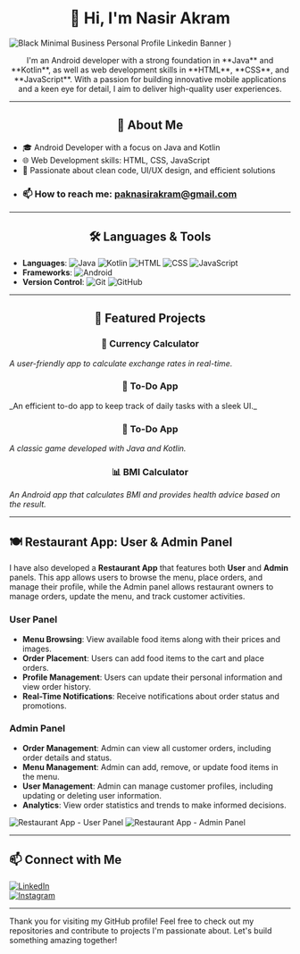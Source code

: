 <div align="center">
  
# 👋 Hi, I'm Nasir Akram

</div>

![Black Minimal Business Personal Profile Linkedin Banner](https://github.com/user-attachments/assets/2cdc68a9-0e1a-4a04-9808-aa7f83b67f64)
) <!-- Replace with an actual image link -->

<div align="center">
I'm an Android developer with a strong foundation in **Java** and **Kotlin**, as well as web development skills in **HTML**, **CSS**, and **JavaScript**. With a passion for building innovative mobile applications and a keen eye for detail, I aim to deliver high-quality user experiences.

</div>


---
<div align="center">
  

## 🚀 About Me

</div>

- 🎓 Android Developer with a focus on Java and Kotlin
- 🌐 Web Development skills: HTML, CSS, JavaScript
- 🎯 Passionate about clean code, UI/UX design, and efficient solutions
- ### 📫 How to reach me: [paknasirakram@gmail.com](mailto:paknasirakram@gmail.com)

---
<div align="center">
  

## 🛠️ Languages & Tools

</div>


- **Languages**: ![Java](https://img.shields.io/badge/-Java-007396?logo=java&logoColor=white&style=flat) ![Kotlin](https://img.shields.io/badge/-Kotlin-0095D5?logo=kotlin&logoColor=white&style=flat) ![HTML](https://img.shields.io/badge/-HTML-E34F26?logo=html5&logoColor=white&style=flat) ![CSS](https://img.shields.io/badge/-CSS-1572B6?logo=css3&logoColor=white&style=flat) ![JavaScript](https://img.shields.io/badge/-JavaScript-F7DF1E?logo=javascript&logoColor=black&style=flat)
- **Frameworks**: ![Android](https://img.shields.io/badge/-Android-3DDC84?logo=android&logoColor=white&style=flat)
- **Version Control**: ![Git](https://img.shields.io/badge/-Git-F05032?logo=git&logoColor=white&style=flat) ![GitHub](https://img.shields.io/badge/-GitHub-181717?logo=github&logoColor=white&style=flat)

---
<div align="center">
  

## 🌟 Featured Projects
</div>

<div align="center">
  

### 🚀 Currency Calculator
</div>


_A user-friendly app to calculate exchange rates in real-time._

<div align="center">
  


### 📝 To-Do App
</div>
_An efficient to-do app to keep track of daily tasks with a sleek UI._
<div align="center">
  


### 📝 To-Do App
</div>

_A classic game developed with Java and Kotlin._


<div align="center">
  

### 📊 BMI Calculator
</div>

_An Android app that calculates BMI and provides health advice based on the result._

---

## 🍽️ **Restaurant App: User & Admin Panel**

I have also developed a **Restaurant App** that features both **User** and **Admin** panels. This app allows users to browse the menu, place orders, and manage their profile, while the Admin panel allows restaurant owners to manage orders, update the menu, and track customer activities.

### **User Panel**
- **Menu Browsing**: View available food items along with their prices and images.
- **Order Placement**: Users can add food items to the cart and place orders.
- **Profile Management**: Users can update their personal information and view order history.
- **Real-Time Notifications**: Receive notifications about order status and promotions.

### **Admin Panel**
- **Order Management**: Admin can view all customer orders, including order details and status.
- **Menu Management**: Admin can add, remove, or update food items in the menu.
- **User Management**: Admin can manage customer profiles, including updating or deleting user information.
- **Analytics**: View order statistics and trends to make informed decisions.

![Restaurant App - User Panel](https://via.placeholder.com/800x400.png?text=Restaurant+App+User+Panel) <!-- Replace with actual screenshots -->
![Restaurant App - Admin Panel](https://via.placeholder.com/800x400.png?text=Restaurant+App+Admin+Panel) <!-- Replace with actual screenshots -->

---

## 📫 Connect with Me
[![LinkedIn](https://img.shields.io/badge/-LinkedIn-0077B5?logo=linkedin&logoColor=white&style=flat)](https://www.linkedin.com/in/nasir-akram-387522211)  
[![Instagram](https://img.shields.io/badge/-Instagram-E4405F?logo=instagram&logoColor=white&style=flat)](https://www.instagram.com/nasirakramn)

---

Thank you for visiting my GitHub profile! Feel free to check out my repositories and contribute to projects I'm passionate about. Let's build something amazing together!
